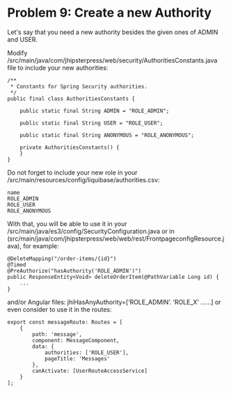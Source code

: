 # Problem 9: Create a new Authority

Let's say that you need a new authority besides the given ones of ADMIN and USER.

Modify /src/main/java/com/jhipsterpress/web/security/AuthoritiesConstants.java file to include your new authorities:

	/**
	 * Constants for Spring Security authorities.
	 */
	public final class AuthoritiesConstants {
	
	    public static final String ADMIN = "ROLE_ADMIN";
	
	    public static final String USER = "ROLE_USER";
	
	    public static final String ANONYMOUS = "ROLE_ANONYMOUS";
	
	    private AuthoritiesConstants() {
	    }
	}

Do not forget to include your new role in your /src/main/resources/config/liquibase/authorities.csv:

	name
	ROLE_ADMIN
	ROLE_USER
	ROLE_ANONYMOUS


With that, you will be able to use it in your /src/main/java/es3/config/SecurityConfiguration.java or in (src/main/java/com/jhipsterpress/web/web/rest/FrontpageconfigResource.java), for example:
	
	@DeleteMapping("/order-items/{id}")
	@Timed
	@PreAuthorize("hasAuthority('ROLE_ADMIN')")
	public ResponseEntity<Void> deleteOrderItem(@PathVariable Long id) {
	    ...
	}

and/or Angular files: jhiHasAnyAuthority=[‘ROLE_ADMIN’. ‘ROLE_X’ ……] or even consider to use it in the routes:

	export const messageRoute: Routes = [
	    {
	        path: 'message',
	        component: MessageComponent,
	        data: {
	            authorities: ['ROLE_USER'],
	            pageTitle: 'Messages'
	        },
	        canActivate: [UserRouteAccessService]
	    }
	];
	


